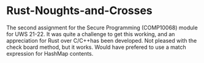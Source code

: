 # Rust-Noughts-and-Crosses

The second assignment for the Secure Programming (COMP10068) module for UWS 21-22.  It was quite a challenge to get this working, and an appreciation for Rust over C/C++has been developed.
Not pleased with the check board method, but it works. Would have prefered to use a match expression for HashMap contents.
